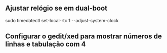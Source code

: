 ## Ajustar relógio se em dual-boot
sudo timedatectl set-local-rtc 1 --adjust-system-clock

## Configurar o gedit/xed para mostrar números de linhas e tabulação com 4


